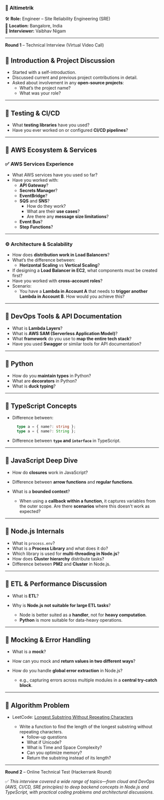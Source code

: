 ### 🏢 **Altimetrik**
🛠️ **Role:** Engineer – Site Reliability Engineering (SRE)  
📍 **Location:** Bangalore, India  
👤 **Interviewer:** Vaibhav Nigam

---
**Round 1** – Technical Interview (Virtual Video Call)

## 🔹 Introduction & Project Discussion

- Started with a self-introduction.
- Discussed current and previous project contributions in detail.
- Asked about involvement in any **open-source projects**:
  - What’s the project name?
  - What was your role?

---

## 🔹 Testing & CI/CD

- What **testing libraries** have you used?
- Have you ever worked on or configured **CI/CD pipelines**?

---

## 🔹 AWS Ecosystem & Services

### ✅ AWS Services Experience

- What AWS services have you used so far?
- Have you worked with:
  - **API Gateway**?
  - **Secrets Manager**?
  - **EventBridge**?
  - **SQS** and **SNS**?
    - How do they work?
    - What are their **use cases**?
    - Are there any **message size limitations**?
  - **Event Bus**?
  - **Step Functions**?

---

### ⚙️ Architecture & Scalability

- How does **distribution work in Load Balancers**?
- What’s the difference between:
  - **Horizontal Scaling** vs **Vertical Scaling**?
- If designing a **Load Balancer in EC2**, what components must be created first?
- Have you worked with **cross-account roles**?
- Scenario:
  - You have a **Lambda in Account A** that needs to **trigger another Lambda in Account B**. How would you achieve this?

---

## 🔹 DevOps Tools & API Documentation

- What is **Lambda Layers**?
- What is **AWS SAM (Serverless Application Model)**?
- What **framework** do you use to **map the entire tech stack**?
- Have you used **Swagger** or similar tools for API documentation?

---

## 🔹 Python

- How do you **maintain types** in Python?
- What are **decorators** in Python?
- What is **duck typing**?

---

## 🔹 TypeScript Concepts

- Difference between:
  ```ts
    type a = { name?: string };
    type a = { name?: String };
    ```

- Difference between **`type` and `interface`** in TypeScript.

---

## 🔹 JavaScript Deep Dive

* How do **closures** work in JavaScript?
* Difference between **arrow functions** and **regular functions**.
* What is a **bounded context**?

  * When using a **callback within a function**, it captures variables from the outer scope. Are there **scenarios** where this doesn't work as expected?

---

## 🔹 Node.js Internals

* What is `process.env`?
* What is a **Process Library** and what does it do?
* Which library is used for **multi-threading in Node.js**?
* How does **Cluster hierarchy** distribute tasks?
* Difference between **PM2** and **Cluster** in Node.js.

---

## 🔹 ETL & Performance Discussion

* What is **ETL**?
* Why is **Node.js not suitable for large ETL tasks**?

  * Node is better suited as a **handler**, not for **heavy computation**.
  * **Python** is more suitable for data-heavy operations.

---

## 🔹 Mocking & Error Handling

* What is a **mock**?
* How can you mock and **return values in two different ways**?
* How do you handle **global error extraction** in Node.js?

  * e.g., capturing errors across multiple modules in a **central try-catch block**.

---

## 🔹 Algorithm Problem

* LeetCode: [Longest Substring Without Repeating Characters](https://leetcode.com/problems/longest-substring-without-repeating-characters/)

  * Write a function to find the length of the longest substring without repeating characters.
    * follow-up questions
    * What if Unicode?
    * What is Time and Space Complexity?
    * Can you optimize memory?
    * Return the substring instead of its length?



---
**Round 2** – Online Technical Test (Hackerrank Round)

✅ *This interview covered a wide range of topics—from cloud and DevOps (AWS, CI/CD, SRE principles) to deep backend concepts in Node.js and TypeScript, with practical coding problems and architectural discussions.*